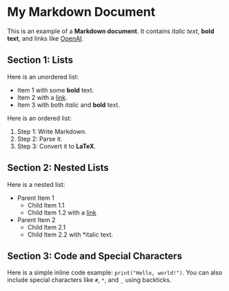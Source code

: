 # My Markdown Document

This is an example of a **Markdown document**. It contains *italic text*, **bold text**, and links like [OpenAI](https://www.openai.com).

## Section 1: Lists

Here is an unordered list:
- Item 1 with some **bold** text.
- Item 2 with a [link](https://example.com).
- Item 3 with both *italic* and **bold** text.

Here is an ordered list:
1. Step 1: Write Markdown.
2. Step 2: Parse it.
3. Step 3: Convert it to **LaTeX**.

## Section 2: Nested Lists

Here is a nested list:
- Parent Item 1
  - Child Item 1.1
  - Child Item 1.2 with a [link](https://nested.com)
- Parent Item 2
  - Child Item 2.1
  - Child Item 2.2 with *italic text.

## Section 3: Code and Special Characters

Here is a simple inline code example: `print("Hello, world!")`. You can also include special characters like `#`, `*`, and `_` using backticks.

